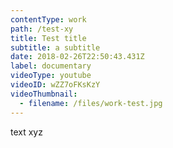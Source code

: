 ```yaml
---
contentType: work
path: /test-xy
title: Test title
subtitle: a subtitle
date: 2018-02-26T22:50:43.431Z
label: documentary
videoType: youtube
videoID: wZZ7oFKsKzY
videoThumbnail:
  - filename: /files/work-test.jpg
---
```

text xyz
